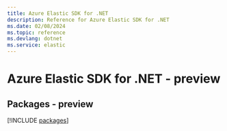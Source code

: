 ```yaml
---
title: Azure Elastic SDK for .NET
description: Reference for Azure Elastic SDK for .NET
ms.date: 02/08/2024
ms.topic: reference
ms.devlang: dotnet
ms.service: elastic
---
```

# Azure Elastic SDK for .NET - preview
## Packages - preview
[!INCLUDE [packages](elastic-index.md)]
